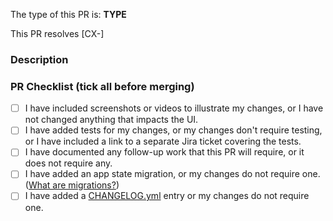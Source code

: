 The type of this PR is: **TYPE**

<!-- Bugfix/Feature/Enhancement/Documentation -->

<!-- If applicable, write the Jira ticket number in square brackets e.g. `[MX-434]`
     The Jira integration will turn it into a clickable link for you. -->

This PR resolves [CX-]

### Description

<!-- Implementation description -->

### PR Checklist (tick all before merging)

<!-- 💡 This checklist is experimental. MX warmly welcomes any feedback about the list or how it impacts your workflow -->

- [ ] I have included screenshots or videos to illustrate my changes, or I have not changed anything that impacts the UI.
- [ ] I have added tests for my changes, or my changes don't require testing, or I have included a link to a separate Jira ticket covering the tests.
- [ ] I have documented any follow-up work that this PR will require, or it does not require any.
- [ ] I have added an app state migration, or my changes do not require one. ([What are migrations?](https://github.com/artsy/eigen/blob/master/docs/adding_state_migrations.md))
- [ ] I have added a [CHANGELOG.yml](/CHANGELOG.yml) entry or my changes do not require one.
